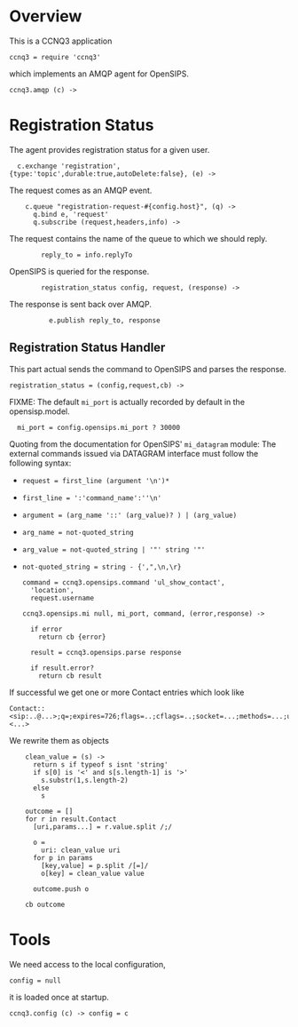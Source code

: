 Overview
========

This is a CCNQ3 application

    ccnq3 = require 'ccnq3'

which implements an AMQP agent for OpenSIPS.

    ccnq3.amqp (c) ->

Registration Status
===================

The agent provides registration status for a given user.

      c.exchange 'registration', {type:'topic',durable:true,autoDelete:false}, (e) ->

The request comes as an AMQP event.

        c.queue "registration-request-#{config.host}", (q) ->
          q.bind e, 'request'
          q.subscribe (request,headers,info) ->

The request contains the name of the queue to which we should reply.

            reply_to = info.replyTo

OpenSIPS is queried for the response.

            registration_status config, request, (response) ->

The response is sent back over AMQP.

              e.publish reply_to, response

Registration Status Handler
---------------------------

This part actual sends the command to OpenSIPS and parses the response.

    registration_status = (config,request,cb) ->

FIXME: The default `mi_port` is actually recorded by default in the opensisp.model.

      mi_port = config.opensips.mi_port ? 30000

Quoting from the documentation for OpenSIPS' `mi_datagram` module:
The external commands issued via DATAGRAM interface must follow the following syntax:
* `request = first_line (argument '\n')*`
* `first_line = ':'command_name':''\n'`
* `argument = (arg_name '::' (arg_value)? ) | (arg_value)`
* `arg_name = not-quoted_string`
* `arg_value = not-quoted_string | '"' string '"'`
* `not-quoted_string = string - {',",\n,\r}`

      command = ccnq3.opensips.command 'ul_show_contact',
        'location',
        request.username

      ccnq3.opensips.mi null, mi_port, command, (error,response) ->

        if error
          return cb {error}

        result = ccnq3.opensips.parse response

        if result.error?
          return cb result

If successful we get one or more Contact entries which look like
```
Contact:: <sip:..@...>;q=;expires=726;flags=..;cflags=..;socket=...;methods=...;user_agent=<...>
```

We rewrite them as objects

        clean_value = (s) ->
          return s if typeof s isnt 'string'
          if s[0] is '<' and s[s.length-1] is '>'
            s.substr(1,s.length-2)
          else
            s

        outcome = []
        for r in result.Contact
          [uri,params...] = r.value.split /;/

          o =
            uri: clean_value uri
          for p in params
            [key,value] = p.split /[=]/
            o[key] = clean_value value

          outcome.push o

        cb outcome

Tools
=====

We need access to the local configuration,

    config = null

it is loaded once at startup.

    ccnq3.config (c) -> config = c
